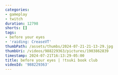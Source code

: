 ```yaml
---
categories:
- gameplay
- twitch
duration: 12798
shorts: []
tags:
- before your eyes
- 'raiding: CreaseVT'
thumbPath: /assets/thumbs/2024-07-21-21-13-29.jpg
thumbUri: /videos/988229363/pictures/1903862839
timestamp: 2024-07-21T16:13:29-05:00
title: before your eyes | !tsuki book club
videoId: '988229363'
---
```

